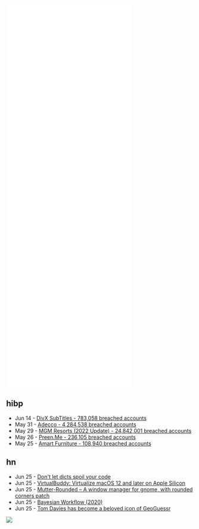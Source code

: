 ![Metrics](https://raw.githubusercontent.com/phixion/phixion/master/metrics.svg)

## hibp

<!--
for https://github.com/phixion/phixion/blob/main/.github/workflows/feeds.yml
-->
<!--START_SECTION:haveibeenpwnd-->
- Jun 14 - [DivX SubTitles - 783,058 breached accounts](https://haveibeenpwned.com/PwnedWebsites#DivXSubTitles)
- May 31 - [Adecco - 4,284,538 breached accounts](https://haveibeenpwned.com/PwnedWebsites#Adecco)
- May 29 - [MGM Resorts (2022 Update) - 24,842,001 breached accounts](https://haveibeenpwned.com/PwnedWebsites#MGM2022Update)
- May 26 - [Preen.Me - 236,105 breached accounts](https://haveibeenpwned.com/PwnedWebsites#PreenMe)
- May 25 - [Amart Furniture - 108,940 breached accounts](https://haveibeenpwned.com/PwnedWebsites#AmartFurniture)
<!--END_SECTION:haveibeenpwnd-->

## hn

<!--
for https://github.com/phixion/phixion/blob/main/.github/workflows/feeds.yml
-->
<!--START_SECTION:hn-->
- Jun 25 - [Don't let dicts spoil your code](https://roman.pt/posts/dont-let-dicts-spoil-your-code/)
- Jun 25 - [VirtualBuddy: Virtualize macOS 12 and later on Apple Silicon](https://github.com/insidegui/VirtualBuddy)
- Jun 25 - [Mutter-Rounded – A window manager for gnome, with rounded corners patch](https://github.com/yilozt/mutter-rounded)
- Jun 25 - [Bayesian Workflow (2020)](https://arxiv.org/abs/2011.01808)
- Jun 25 - [Tom Davies has become a beloved icon of GeoGuessr](https://www.newyorker.com/culture/rabbit-holes/the-charming-bloke-who-dominates-geoguessr)
<!--END_SECTION:hn-->

<!--
for https://yhype.me
-->
![](https://hit.yhype.me/github/profile?user_id=13013670)

